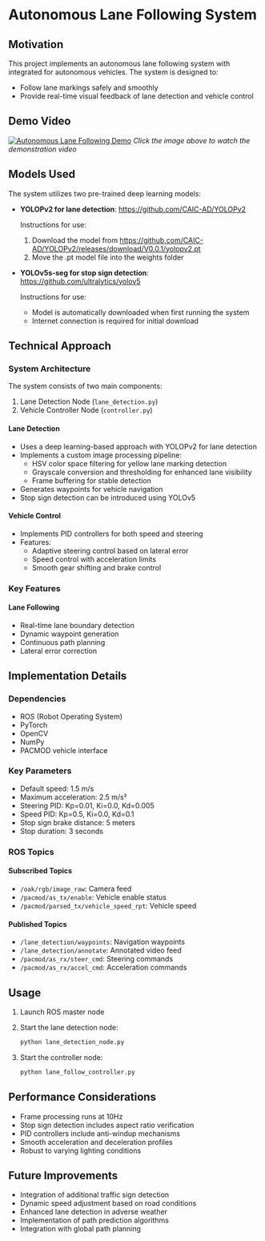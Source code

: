 # Autonomous Lane Following System 

## Motivation
This project implements an autonomous lane following system with integrated  for autonomous vehicles. The system is designed to:
- Follow lane markings safely and smoothly
- Provide real-time visual feedback of lane detection and vehicle control

## Demo Video
[![Autonomous Lane Following Demo](https://img.youtube.com/vi/EK7IHKS61hU/0.jpg)](https://youtu.be/EK7IHKS61hU)
*Click the image above to watch the demonstration video*

## Models Used
The system utilizes two pre-trained deep learning models:

- **YOLOPv2 for lane detection**: https://github.com/CAIC-AD/YOLOPv2
  
  Instructions for use:
  1. Download the model from https://github.com/CAIC-AD/YOLOPv2/releases/download/V0.0.1/yolopv2.pt
  2. Move the .pt model file into the weights folder

- **YOLOv5s-seg for stop sign detection**: https://github.com/ultralytics/yolov5
  
  Instructions for use:
  - Model is automatically downloaded when first running the system
  - Internet connection is required for initial download


## Technical Approach

### System Architecture
The system consists of two main components:
1. Lane Detection Node (`lane_detection.py`)
2. Vehicle Controller Node (`controller.py`)

#### Lane Detection
- Uses a deep learning-based approach with YOLOPv2 for lane detection
- Implements a custom image processing pipeline:
  - HSV color space filtering for yellow lane marking detection
  - Grayscale conversion and thresholding for enhanced lane visibility
  - Frame buffering for stable detection
- Generates waypoints for vehicle navigation
- Stop sign detection can be introduced using YOLOv5

#### Vehicle Control
- Implements PID controllers for both speed and steering
- Features:
  - Adaptive steering control based on lateral error
  - Speed control with acceleration limits
  - Smooth gear shifting and brake control

### Key Features

#### Lane Following
- Real-time lane boundary detection
- Dynamic waypoint generation
- Continuous path planning
- Lateral error correction

## Implementation Details

### Dependencies
- ROS (Robot Operating System)
- PyTorch
- OpenCV
- NumPy
- PACMOD vehicle interface

### Key Parameters
- Default speed: 1.5 m/s
- Maximum acceleration: 2.5 m/s²
- Steering PID: Kp=0.01, Ki=0.0, Kd=0.005
- Speed PID: Kp=0.5, Ki=0.0, Kd=0.1
- Stop sign brake distance: 5 meters
- Stop duration: 3 seconds

### ROS Topics
#### Subscribed Topics
- `/oak/rgb/image_raw`: Camera feed
- `/pacmod/as_tx/enable`: Vehicle enable status
- `/pacmod/parsed_tx/vehicle_speed_rpt`: Vehicle speed

#### Published Topics
- `/lane_detection/waypoints`: Navigation waypoints
- `/lane_detection/annotate`: Annotated video feed
- `/pacmod/as_rx/steer_cmd`: Steering commands
- `/pacmod/as_rx/accel_cmd`: Acceleration commands

## Usage
1. Launch ROS master node

2. Start the lane detection node:
   ```bash
   python lane_detection_node.py
   ```
3. Start the controller node:
   ```bash
   python lane_follow_controller.py
   ```

## Performance Considerations
- Frame processing runs at 10Hz
- Stop sign detection includes aspect ratio verification
- PID controllers include anti-windup mechanisms
- Smooth acceleration and deceleration profiles
- Robust to varying lighting conditions

## Future Improvements
- Integration of additional traffic sign detection
- Dynamic speed adjustment based on road conditions
- Enhanced lane detection in adverse weather
- Implementation of path prediction algorithms
- Integration with global path planning
